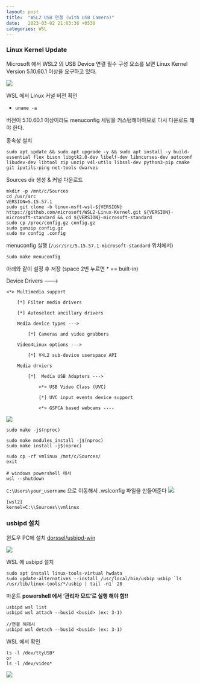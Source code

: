 ```yaml
---
layout: post
title:  "WSL2 USB 연결 (with USB Camera)"
date:   2023-03-02 21:03:36 +0530
categories: WSL
---
```

### Linux Kernel Update

Microsoft 에서 WSL2 의 USB Device 연결 필수 구성 요소를 보면 Linux Kernel Version 5.10.60.1 이상을 요구하고 있다.

![](https://velog.velcdn.com/images/swooeun/post/6e644a4e-369a-4e51-b09e-60ddf016fcf8/image.png)

WSL 에서 Linux 커널 버전 확인

* ```uname -a```

버전이 5.10.60.1 이상이라도 menuconfig 세팅을 커스텀해야하므로 다시 다운로드 해야 한다.

종속성 설치

```
sudo apt update && sudo apt upgrade -y && sudo apt install -y build-essential flex bison libgtk2.0-dev libelf-dev libncurses-dev autoconf libudev-dev libtool zip unzip v4l-utils libssl-dev python3-pip cmake git iputils-ping net-tools dwarves
```

Sources dir 생성 & 커널 다운로드
```
mkdir -p /mnt/c/Sources
cd /usr/src
VERSION=5.15.57.1
sudo git clone -b linux-msft-wsl-${VERSION} https://github.com/microsoft/WSL2-Linux-Kernel.git ${VERSION}-microsoft-standard && cd ${VERSION}-microsoft-standard
sudo cp /proc/config.gz config.gz
sudo gunzip config.gz
sudo mv config .config
```

menuconfig 실행 (```/usr/src/5.15.57.1-microsoft-standard``` 위치에서)

```
sudo make menuconfig
```

아래와 같이 설정 후 저장 (space 2번 누르면 * == built-in)

Device Drivers --->

	<*> Multimedia support

		[*] Filter media drivers

		[*] Autoselect ancillary drivers

		Media device types --->

			[*] Cameras and video grabbers

		Video4Linux options --->

			[*] V4L2 sub-device userspace API

		Media drviers

			[*]  Media USB Adapters --->

				<*> USB Video Class (UVC)

				[*] UVC input events device support

				<*> GSPCA based webcams ----
                
![](https://velog.velcdn.com/images/swooeun/post/ae55d687-0557-4f7c-bb73-69c704a46fb0/image.png)

```
sudo make -j$(nproc)

sudo make modules_install -j$(nproc)
sudo make install -j$(nproc)

sudo cp -rf vmlinux /mnt/c/Sources/
exit

# windows powershell 에서
wsl --shutdown
```

```C:\Users\your_username``` 으로 이동해서 .wslconfig 파일을 만들어준다
![](https://velog.velcdn.com/images/swooeun/post/0d8f67fd-35fc-4103-8592-86b80f686c69/image.png)

```
[wsl2]
kernel=C:\\Sources\\vmlinux
```
### usbipd 설치
윈도우 PC에 설치
[dorssel/usbipd-win](https://github.com/dorssel/usbipd-win/releases)

![](https://velog.velcdn.com/images/swooeun/post/f3d7bc39-30e3-4732-aa61-f7f3f08af798/image.png)

WSL 에 usbipd 설치
```
sudo apt install linux-tools-virtual hwdata
sudo update-alternatives --install /usr/local/bin/usbip usbip `ls /usr/lib/linux-tools/*/usbip | tail -n1` 20
```
마운트
**powershell 에서 ‘관리자 모드’로 실행 해야 함!!**

```
usbipd wsl list
usbipd wsl attach --busid <busid> (ex: 3-1)

//연결 해제시
usbipd wsl detach --busid <busid> (ex: 3-1)
```

WSL 에서 확인
```
ls -l /dev/ttyUSB*
or
ls -l /dev/video*
```

![](https://velog.velcdn.com/images/swooeun/post/ffa052d5-1fc7-4854-9ac7-723625534a31/image.png)

